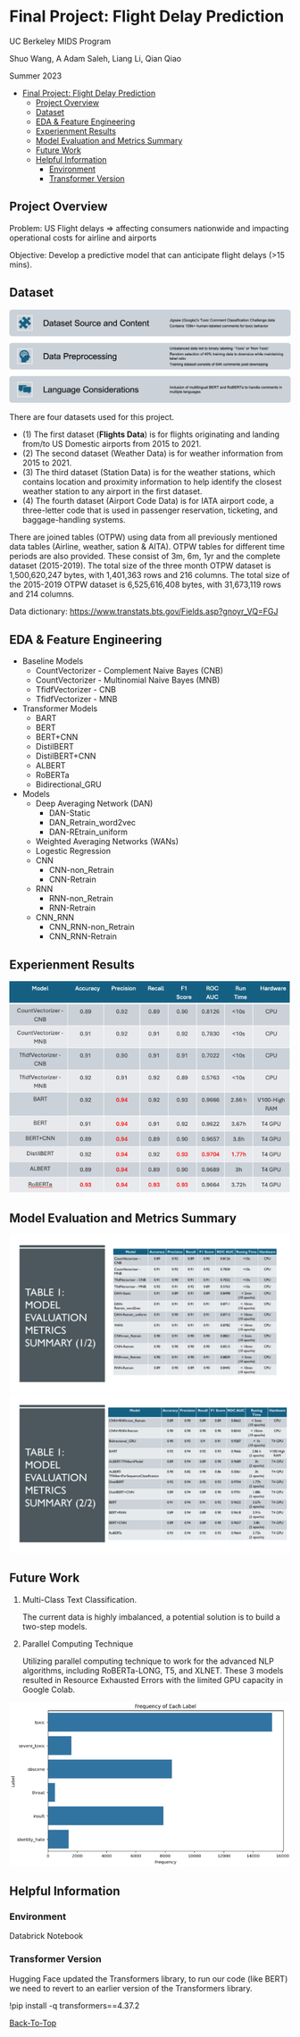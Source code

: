 # Final Project: Flight Delay Prediction

UC Berkeley MIDS Program 

Shuo Wang, A Adam Saleh, Liang Li, Qian Qiao

Summer 2023

- [Final Project: Flight Delay Prediction](#final-project-flight-delay-prediction)
  - [Project Overview](#project-overview)
  - [Dataset](#dataset)
  - [EDA & Feature Engineering](#EDA-Feature-Engineering)
  - [Experienment Results](#experienment-results)
  - [Model Evaluation and Metrics Summary](#model-evaluation-and-metrics-summary)
  - [Future Work](#future-work)
  - [Helpful Information](#helpful-information)
    - [Environment](#environment)
    - [Transformer Version](#transformer-version)

## Project Overview

Problem: US Flight delays ⇒ affecting consumers nationwide and impacting operational costs for airline and airports

Objective: Develop a predictive model that can anticipate flight delays (>15 mins).

## Dataset
![alt text](https://github.com/Shuo-Wang-UCBerkeley/2024-spring-assignment-W266-NLP_Final_Project/blob/main/Images/Dataset.png)

There are four datasets used for this project. 
- (1) The first dataset (**Flights Data**) is for flights originating and landing from/to US Domestic airports from 2015 to 2021. 
- (2) The second dataset (Weather Data) is for weather information from 2015 to 2021. 
- (3) The third dataset (Station Data) is for the weather stations, which contains location and proximity information to help identify the closest weather station to any airport in the first dataset. 
- (4) The fourth dataset (Airport Code Data) is for IATA airport code, a three-letter code that is used in passenger reservation, ticketing, and baggage-handling systems. 

There are joined tables (OTPW) using data from all previously mentioned data tables (Airline, weather, sation & AITA). OTPW tables for different time periods are also provided. These consist of 3m, 6m, 1yr and the complete dataset (2015-2019). The total size of the three month OTPW dataset is 1,500,620,247 bytes, with 1,401,363 rows and 216 columns. The total size of the 2015-2019 OTPW dataset is 6,525,616,408 bytes, with 31,673,119 rows and 214 columns.

Data dictionary: https://www.transtats.bts.gov/Fields.asp?gnoyr_VQ=FGJ
## EDA & Feature Engineering
- Baseline Models
    - CountVectorizer - Complement Naive Bayes (CNB)
    - CountVectorizer - Multinomial Naive Bayes (MNB)
    - TfidfVectorizer - CNB
    - TfidfVectorizer - MNB
- Transformer Models
    - BART
    - BERT
    - BERT+CNN
    - DistilBERT
    - DistilBERT+CNN
    - ALBERT
    - RoBERTa
    - Bidirectional_GRU
- Models
    - Deep Averaging Network (DAN)
        - DAN-Static
        - DAN_Retrain_word2vec
        - DAN-REtrain_uniform
    - Weighted Averaging Networks (WANs)
    - Logestic Regression
    - CNN
        - CNN-non_Retrain
        - CNN-Retrain
    - RNN
        - RNN-non_Retrain
        - RNN-Retrain
    - CNN_RNN
        - CNN_RNN-non_Retrain
        - CNN_RNN-Retrain
## Experienment Results
![alt text](https://github.com/Shuo-Wang-UCBerkeley/2024-spring-assignment-W266-NLP_Final_Project/blob/main/Images/Experiment_Results.png)

## Model Evaluation and Metrics Summary
![alt text](https://github.com/Shuo-Wang-UCBerkeley/2024-spring-assignment-W266-NLP_Final_Project/blob/main/Images/Model_Evaluation_Metrics_Summary_1.png)
![alt text](https://github.com/Shuo-Wang-UCBerkeley/2024-spring-assignment-W266-NLP_Final_Project/blob/main/Images/Model_Evaluation_Metrics_Summary_2.png)

## Future Work
1. Multi-Class Text Classification. 

    The current data is highly imbalanced, a potential solution is to build a two-step models.  

2. Parallel Computing Technique

    Utilizing parallel computing technique to work for the advanced NLP algorithms, including RoBERTa-LONG, T5, and XLNET. These 3 models resulted in Resource Exhausted Errors with the limited GPU capacity in Google Colab.

![alt text](https://github.com/Shuo-Wang-UCBerkeley/2024-spring-assignment-W266-NLP_Final_Project/blob/main/Images/Label_Frequency.png)

## Helpful Information
### Environment
Databrick Notebook
### Transformer Version
Hugging Face updated the Transformers library, to run our code (like BERT) we need to revert to an earlier version of the Transformers library.

!pip install -q transformers==4.37.2

[Back-To-Top](#final-project-flight-delay-prediction)